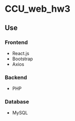 # CCU_web_hw3

## Use
### Frontend
- React.js
- Bootstrap
- Axios
### Backend
- PHP
### Database
- MySQL
